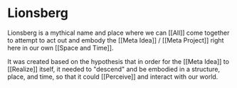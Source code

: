 # Lionsberg

Lionsberg is a mythical name and place where we can [[All]] come together to attempt to act out and embody the [[Meta Idea]] / [[Meta Project]] right here in our own [[Space and Time]]. 

It was created based on the hypothesis that in order for the [[Meta Idea]] to [[Realize]] itself, it needed to "descend" and be embodied in a structure, place, and time, so that it could [[Perceive]] and interact with our world.  

